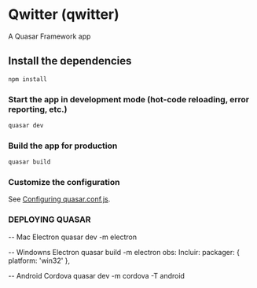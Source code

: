 # Qwitter (qwitter)

A Quasar Framework app

## Install the dependencies
```bash
npm install
```

### Start the app in development mode (hot-code reloading, error reporting, etc.)
```bash
quasar dev
```


### Build the app for production
```bash
quasar build
```

### Customize the configuration
See [Configuring quasar.conf.js](https://quasar.dev/quasar-cli/quasar-conf-js).


### DEPLOYING QUASAR

-- Mac Electron
quasar dev -m electron

-- Windowns Electron
quasar build -m electron
obs:
  Incluir:
  packager: {
    platform: 'win32'
  },

-- Android Cordova
quasar dev -m cordova -T android
